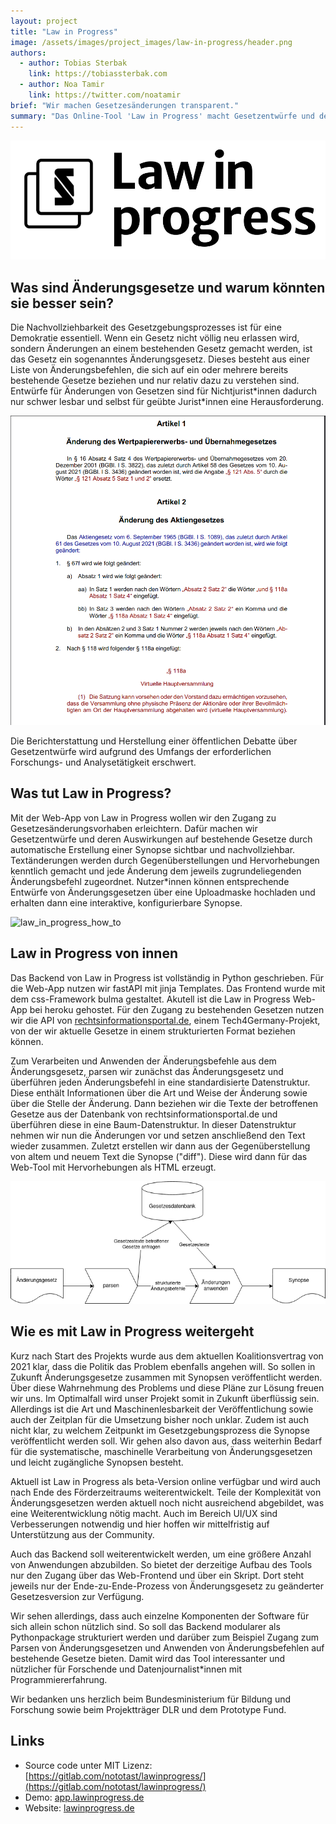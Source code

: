 ```yaml
---
layout: project
title: "Law in Progress"
image: /assets/images/project_images/law-in-progress/header.png
authors:
  - author: Tobias Sterbak
    link: https://tobiassterbak.com
  - author: Noa Tamir
    link: https://twitter.com/noatamir
brief: "Wir machen Gesetzesänderungen transparent."
summary: "Das Online-Tool 'Law in Progress' macht Gesetzentwürfe und deren Konsequenzen für bestehende Gesetze durch automatische Erstellung einer Synopse sichtbar und nachvollziehbar."
---
```


![lip_logo_1](/assets/images/project_images/law-in-progress/lip_logo_1.png)

## Was sind Änderungsgesetze und warum könnten sie besser sein?

Die Nachvollziehbarkeit des Gesetzgebungsprozesses ist für eine Demokratie essentiell.  Wenn ein Gesetz nicht völlig neu erlassen wird, sondern Änderungen an einem bestehenden Gesetz gemacht werden, ist das Gesetz ein sogenanntes Änderungsgesetz. Dieses besteht aus einer Liste von Änderungsbefehlen, die sich auf ein oder mehrere bereits bestehende Gesetze beziehen und nur relativ dazu zu verstehen sind. Entwürfe für Änderungen von Gesetzen sind für Nichtjurist\*innen dadurch nur schwer lesbar und selbst für geübte Jurist\*innen eine Herausforderung.

![screenshot_aenderungsgesetz](/assets/images/project_images/law-in-progress/screenshot_aenderungsgesetz.png)

Die Berichterstattung und Herstellung einer öffentlichen Debatte über Gesetzentwürfe wird aufgrund des Umfangs der erforderlichen Forschungs- und Analysetätigkeit erschwert.

## Was tut Law in Progress?

Mit der Web-App von Law in Progress wollen wir den Zugang zu Gesetzesänderungsvorhaben erleichtern. Dafür machen wir Gesetzentwürfe und deren Auswirkungen auf bestehende Gesetze durch automatische Erstellung einer Synopse sichtbar und nachvollziehbar. Textänderungen werden durch Gegenüberstellungen und Hervorhebungen kenntlich gemacht und jede Änderung dem jeweils zugrundeliegenden Änderungsbefehl zugeordnet. Nutzer\*innen können entsprechende Entwürfe von Änderungsgesetzen über eine Uploadmaske hochladen und erhalten dann eine interaktive, konfigurierbare Synopse.

![law_in_progress_how_to](/assets/images/project_images/law-in-progress/law_in_progress_how_to.gif)

## Law in Progress von innen

Das Backend von Law in Progress ist vollständig in Python geschrieben. Für die Web-App nutzen wir fastAPI mit jinja Templates. Das Frontend wurde mit dem css-Framework bulma gestaltet. Akutell ist die Law in Progress Web-App bei heroku gehostet. Für den Zugang zu bestehenden Gesetzen nutzen wir die API von [rechtsinformationsportal.de](https://github.com/tech4germany/rechtsinfo_api), einem Tech4Germany-Projekt, von der wir aktuelle Gesetze in einem strukturierten Format beziehen können.

Zum Verarbeiten und Anwenden der Änderungsbefehle aus dem Änderungsgesetz, parsen wir zunächst das Änderungsgesetz und überführen jeden Änderungsbefehl in eine standardisierte Datenstruktur. Diese enthält Informationen über die Art und Weise der Änderung sowie über die Stelle der Änderung. Dann beziehen wir die Texte der betroffenen Gesetze aus der Datenbank von rechtsinformationsportal.de und überführen diese in eine Baum-Datenstruktur. In dieser Datenstruktur nehmen wir nun die Änderungen vor und setzen anschließend den Text wieder zusammen. Zuletzt erstellen wir dann aus der Gegenüberstellung von altem und neuem Text die Synopse ("diff"). Diese wird dann für das Web-Tool mit Hervorhebungen als HTML erzeugt.

![law-in-progress-flowchart](/assets/images/project_images/law-in-progress/law-in-progress-flowchart.png)

## Wie es mit Law in Progress weitergeht

Kurz nach Start des Projekts wurde aus dem aktuellen Koalitionsvertrag von 2021 klar, dass die Politik das Problem ebenfalls angehen will. So sollen in Zukunft Änderungsgesetze zusammen mit Synopsen veröffentlicht werden. Über diese Wahrnehmung des Problems und diese Pläne zur Lösung freuen wir uns. Im Optimalfall wird unser Projekt somit in Zukunft überflüssig sein. Allerdings ist die Art und Maschinenlesbarkeit der Veröffentlichung sowie auch der Zeitplan für die Umsetzung bisher noch unklar. Zudem ist auch nicht klar, zu welchem Zeitpunkt im Gesetzgebungsprozess die Synopse veröffentlicht werden soll. Wir gehen also davon aus, dass weiterhin Bedarf für die systematische, maschinelle Verarbeitung von Änderungsgesetzen und leicht zugängliche Synopsen besteht.

Aktuell ist Law in Progress als beta-Version online verfügbar und wird auch nach Ende des Förderzeitraums weiterentwickelt. Teile der Komplexität von Änderungsgesetzen werden aktuell noch nicht ausreichend abgebildet, was eine Weiterentwicklung nötig macht. Auch im Bereich UI/UX sind Verbesserungen notwendig und hier hoffen wir mittelfristig auf Unterstützung aus der Community.

Auch das Backend soll weiterentwickelt werden, um eine größere Anzahl von Anwendungen abzubilden. So bietet der derzeitige Aufbau des Tools nur den Zugang über das Web-Frontend und über ein Skript. Dort steht jeweils nur der Ende-zu-Ende-Prozess von Änderungsgesetz zu geänderter Gesetzesversion zur Verfügung.

Wir sehen allerdings, dass auch einzelne Komponenten der Software für sich allein schon nützlich sind. So soll das Backend modularer als Pythonpackage strukturiert werden und darüber zum Beispiel Zugang zum Parsen von Änderungsgesetzen und Anwenden von Änderungsbefehlen auf bestehende Gesetze bieten. Damit wird das Tool interessanter und nützlicher für Forschende und Datenjournalist\*innen mit Programmiererfahrung.

Wir bedanken uns herzlich beim Bundesministerium für Bildung und Forschung sowie beim Projektträger DLR und dem Prototype Fund.

## Links

- Source code unter MIT Lizenz: [https://gitlab.com/nototast/lawinprogress/](https://gitlab.com/nototast/lawinprogress/)
- Demo: [app.lawinprogress.de](app.lawinprogress.de)
- Website: [lawinprogress.de](lawinprogress.de)
